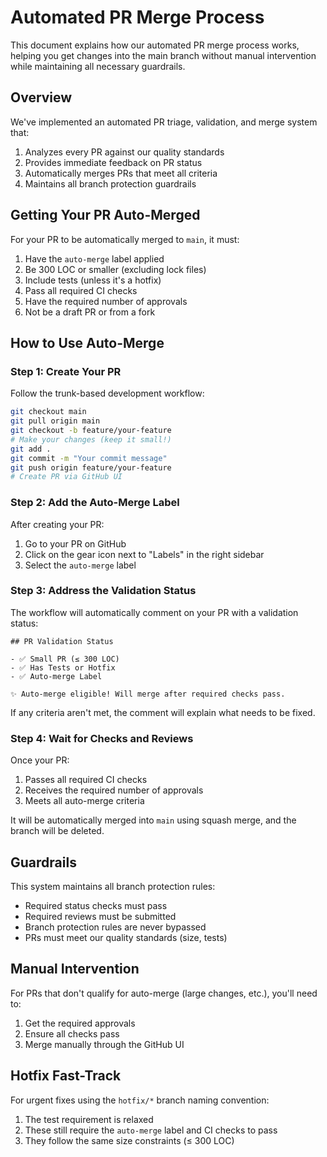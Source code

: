 # Automated PR Merge Process

This document explains how our automated PR merge process works, helping you get changes into the main branch without manual intervention while maintaining all necessary guardrails.

## Overview

We've implemented an automated PR triage, validation, and merge system that:

1. Analyzes every PR against our quality standards
2. Provides immediate feedback on PR status
3. Automatically merges PRs that meet all criteria
4. Maintains all branch protection guardrails

## Getting Your PR Auto-Merged

For your PR to be automatically merged to `main`, it must:

1. Have the `auto-merge` label applied
2. Be 300 LOC or smaller (excluding lock files)
3. Include tests (unless it's a hotfix)
4. Pass all required CI checks
5. Have the required number of approvals
6. Not be a draft PR or from a fork

## How to Use Auto-Merge

### Step 1: Create Your PR

Follow the trunk-based development workflow:

```bash
git checkout main
git pull origin main
git checkout -b feature/your-feature
# Make your changes (keep it small!)
git add .
git commit -m "Your commit message"
git push origin feature/your-feature
# Create PR via GitHub UI
```

### Step 2: Add the Auto-Merge Label

After creating your PR:

1. Go to your PR on GitHub
2. Click on the gear icon next to "Labels" in the right sidebar
3. Select the `auto-merge` label

### Step 3: Address the Validation Status

The workflow will automatically comment on your PR with a validation status:

```
## PR Validation Status

- ✅ Small PR (≤ 300 LOC)
- ✅ Has Tests or Hotfix
- ✅ Auto-merge Label

✨ Auto-merge eligible! Will merge after required checks pass.
```

If any criteria aren't met, the comment will explain what needs to be fixed.

### Step 4: Wait for Checks and Reviews

Once your PR:

1. Passes all required CI checks
2. Receives the required number of approvals
3. Meets all auto-merge criteria

It will be automatically merged into `main` using squash merge, and the branch will be deleted.

## Guardrails

This system maintains all branch protection rules:

- Required status checks must pass
- Required reviews must be submitted
- Branch protection rules are never bypassed
- PRs must meet our quality standards (size, tests)

## Manual Intervention

For PRs that don't qualify for auto-merge (large changes, etc.), you'll need to:

1. Get the required approvals
2. Ensure all checks pass
3. Merge manually through the GitHub UI

## Hotfix Fast-Track

For urgent fixes using the `hotfix/*` branch naming convention:

1. The test requirement is relaxed
2. These still require the `auto-merge` label and CI checks to pass
3. They follow the same size constraints (≤ 300 LOC)
